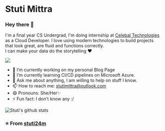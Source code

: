 # Stuti Mittra

### Hey there 👋
I'm a final year CS Undergrad, I'm doing internship at <a href ="http://celebaltech.com/" > Celebal Technologies </a>  as a Cloud Developer. I love using modern technologies to build projects that look great, are fluid and functions correctly. <br>I can make your data do the storytelling ❤</p>

![](https://komarev.com/ghpvc/?username=stuti24m&color=blue)



  - 🔭 I’m currently working on my personal Blog Page
  - 🌱 I’m currently learning CI/CD pipelines on Microsoft Azure.
  - 💬 Ask me about anything, I am willing to help on stuff I know.
  - 📫 How to reach me: stutimittra@outlook.com
  - 😄 Pronouns: She/Her✨
  - ⚡ Fun fact: I don't know any :/
  
  
  
  
  
  ![Stuti's github stats](https://github-readme-stats.vercel.app/api?username=stuti24m&show_icons=true&theme=tokyonight)
  
  

### ⭐ From <a href ="https://github.com/stuti24m" > stuti24m </a>
